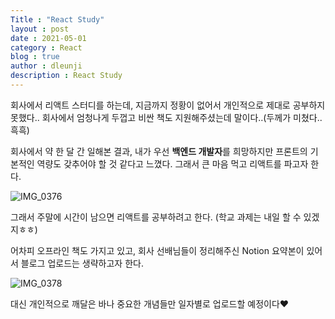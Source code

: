 ```yaml
---
Title : "React Study"
layout : post
date : 2021-05-01
category : React
blog : true
author : dleunji
description : React Study
---
```


회사에서 리액트 스터디를 하는데, 지금까지 정황이 없어서 개인적으로 제대로 공부하지 못했다.. 회사에서 엄청나게 두껍고 비싼 책도 지원해주셨는데 말이다..(두께가 미쳤다..흑흑)

회사에서 약 한 달 간 일해본 결과, 내가 우선 **백엔드 개발자**를 희망하지만 프론트의 기본적인 역량도 갖추어야 할 것 같다고 느꼈다. 그래서 큰 마음 먹고 리액트를 파고자 한다.

![IMG_0376](https://user-images.githubusercontent.com/46207836/116784573-f2990980-aacf-11eb-9441-61d744cc18a9.jpg)

그래서 주말에 시간이 남으면 리액트를 공부하려고 한다. (학교 과제는 내일 할 수 있겠지ㅎㅎ)

어차피 오프라인 책도 가지고 있고, 회사 선배님들이 정리해주신 Notion 요약본이 있어서 블로그 업로드는 생략하고자 한다. 

![IMG_0378](https://user-images.githubusercontent.com/46207836/116784574-f462cd00-aacf-11eb-88af-2cc02ecf9b40.jpg)

대신 개인적으로 깨달은 바나 중요한 개념들만 일자별로 업로드할 예정이다:heart:

